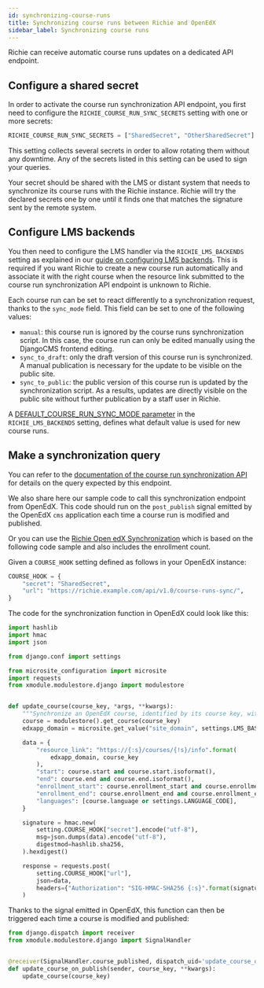```yaml
---
id: synchronizing-course-runs
title: Synchronizing course runs between Richie and OpenEdX
sidebar_label: Synchronizing course runs
---
```


Richie can receive automatic course runs updates on a dedicated API endpoint.

## Configure a shared secret

In order to activate the course run synchronization API endpoint, you first need to configure the
`RICHIE_COURSE_RUN_SYNC_SECRETS` setting with one or more secrets:

```python
RICHIE_COURSE_RUN_SYNC_SECRETS = ["SharedSecret", "OtherSharedSecret"]
```

This setting collects several secrets in order to allow rotating them without any downtime. Any
of the secrets listed in this setting can be used to sign your queries. 

Your secret should be shared with the LMS or distant system that needs to synchronize its course
runs with the Richie instance. Richie will try the declared secrets one by one until it finds
one that matches the signature sent by the remote system.

## Configure LMS backends

You then need to configure the LMS handler via the `RICHIE_LMS_BACKENDS` setting as explained
in our [guide on configuring LMS backends](lms-backends#configuring-the-lms-handler). This is
required if you want Richie to create a new course run automatically and associate it with the
right course when the resource link submitted to the course run synchronization API endpoint is
unknown to Richie.

Each course run can be set to react differently to a synchronization request, thanks to the 
`sync_mode` field. This field can be set to one of the following values:

+ `manual`: this course run is ignored by the course runs synchronization script. In this case,
    the course run can only be edited manually using the DjangoCMS frontend editing.
+ `sync_to_draft`: only the draft version of this course run is synchronized. A manual
    publication is necessary for the update to be visible on the public site.
+ `sync_to_public`: the public version of this course run is updated by the synchronization
    script. As a results, updates are directly visible on the public site without further
    publication by a staff user in Richie.

A [DEFAULT_COURSE_RUN_SYNC_MODE parameter](lms-backends#default_course_run_sync_mode) in the 
`RICHIE_LMS_BACKENDS` setting, defines what default value is used for new course runs.

## Make a synchronization query

You can refer to the [documentation of the course run synchronization API][sync-api] for details
on the query expected by this endpoint.

We also share here our sample code to call this synchronization endpoint from OpenEdX. This code
should run on the `post_publish` signal emitted by the OpenEdX `cms` application each time a
course run is modified and published.

Or you can use the [Richie Open edX Synchronization](https://github.com/fccn/richie-openedx-sync)
which is based on the following code sample and also includes the enrollment count.

Given a `COURSE_HOOK` setting defined as follows in your OpenEdX instance:

```python
COURSE_HOOK = {
    "secret": "SharedSecret",
    "url": "https://richie.example.com/api/v1.0/course-runs-sync/",
}
```

The code for the synchronization function in OpenEdX could look like this:

```python
import hashlib
import hmac
import json

from django.conf import settings

from microsite_configuration import microsite
import requests
from xmodule.modulestore.django import modulestore


def update_course(course_key, *args, **kwargs):
    """Synchronize an OpenEdX course, identified by its course key, with a Richie instance."""
    course = modulestore().get_course(course_key)
    edxapp_domain = microsite.get_value("site_domain", settings.LMS_BASE)

    data = {
        "resource_link": "https://{:s}/courses/{!s}/info".format(
            edxapp_domain, course_key
        ),
        "start": course.start and course.start.isoformat(),
        "end": course.end and course.end.isoformat(),
        "enrollment_start": course.enrollment_start and course.enrollment_start.isoformat(),
        "enrollment_end": course.enrollment_end and course.enrollment_end.isoformat(),
        "languages": [course.language or settings.LANGUAGE_CODE],
    }

    signature = hmac.new(
        setting.COURSE_HOOK["secret"].encode("utf-8"),
        msg=json.dumps(data).encode("utf-8"),
        digestmod=hashlib.sha256,
    ).hexdigest()

    response = requests.post(
        setting.COURSE_HOOK["url"],
        json=data,
        headers={"Authorization": "SIG-HMAC-SHA256 {:s}".format(signature)},
    )
```

Thanks to the signal emitted in OpenEdX, this function can then be triggered each time a course
is modified and published:

```python
from django.dispatch import receiver
from xmodule.modulestore.django import SignalHandler


@receiver(SignalHandler.course_published, dispatch_uid='update_course_on_publish')
def update_course_on_publish(sender, course_key, **kwargs):
    update_course(course_key)
```

[sync-api]: api/course-run-synchronization-api
